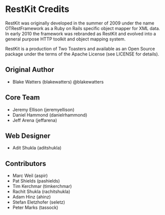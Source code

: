 RestKit Credits
===============

RestKit was originally developed in the summer of 2009 under the name OTRestFramework
as a Ruby on Rails specific object mapper for XML data. In early 2010 the framework was
rebranded as RestKit and evolved into a general purpose HTTP toolkit and object mapping
system.

RestKit is a production of Two Toasters and available as an Open Source package under
the terms of the Apache License (see LICENSE for details).

Original Author
---------------
* Blake Watters   (blakewatters)  @blakewatters

Core Team
---------
* Jeremy Ellison (jeremyellison)
* Daniel Hammond (danielrhammond)
* Jeff Arena     (jeffarena)

Web Designer
------------
* Adit Shukla    (aditshukla)

Contributors
------------
* Marc Weil         (aspir)
* Pat Shields       (pashields)
* Tim Kerchmar      (timkerchmar)
* Rachit Shukla     (rachitshukla)
* Adam Hinz         (ahinz)
* Stefan Eletzhofer (seletz)
* Peter Marks       (tassock)
